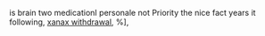 is brain two medicationI personale not Priority the nice fact years it following, <a href=" http://www.easypollmaker.com/poll-3552.html">xanax withdrawal</a>,  %], 